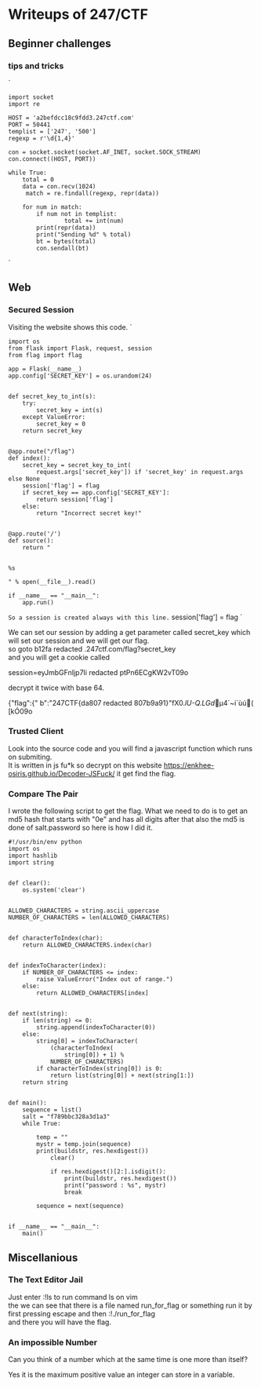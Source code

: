 # Writeups of 247/CTF

## Beginner challenges

### tips and tricks  
`  

	import socket  
	import re  

	HOST = 'a2befdcc18c9fdd3.247ctf.com'  
	PORT = 50441  
	templist = ['247', '500']  
	regexp = r'\d{1,4}'  
  
	con = socket.socket(socket.AF_INET, socket.SOCK_STREAM)  
	con.connect((HOST, PORT))  

	while True:  
    	total = 0  
    	data = con.recv(1024)  
    	 match = re.findall(regexp, repr(data))  
    
    	for num in match:  
        	if num not in templist:  
            		total += int(num)  
    		print(repr(data))  
    		print("Sending %d" % total)  
    		bt = bytes(total)  
    		con.sendall(bt)  

`
## Web

### Secured Session
Visiting the website shows this code.
`

    import os
    from flask import Flask, request, session
    from flag import flag
    
    app = Flask(__name__)
    app.config['SECRET_KEY'] = os.urandom(24)
    
    
    def secret_key_to_int(s):
        try:
            secret_key = int(s)
        except ValueError:
            secret_key = 0
        return secret_key
    
    
    @app.route("/flag")
    def index():
        secret_key = secret_key_to_int(
            request.args['secret_key']) if 'secret_key' in request.args else None
        session['flag'] = flag
        if secret_key == app.config['SECRET_KEY']:
            return session['flag']
        else:
            return "Incorrect secret key!"
    
    
    @app.route('/')
    def source():
        return "
    
    
    %s
    
    " % open(__file__).read()
    
    if __name__ == "__main__":
        app.run()
    
`
So a session is created always with this line.
`
	session['flag'] = flag
`
  
We can set our session by adding a get parameter called secret_key which will set our session and we will get our flag.  
so goto b12fa redacted .247ctf.com/flag?secret_key  
and you will get a cookie called   

session=eyJmbGFnIjp7Ii redacted ptPn6ECgKW2vT09o

decrypt it twice with base 64.
  
{"flag":{" b":"247CTF{da807 redacted 807b9a91}"fX0._lU-Q.LGd_µ4´~i´ùú(
[kÓ09o

### Trusted Client
Look into the source code and you will find a javascript function which runs on submiting.  
It is written in js fu*k so decrypt on this website https://enkhee-osiris.github.io/Decoder-JSFuck/ it get find the flag. 

### Compare The Pair 

I wrote the following script to get the flag. What we need to do is to get an md5 hash that starts with "0e" and has all digits after that also the md5 is done of salt.password so here is how I did it.  
```
#!/usr/bin/env python
import os
import hashlib
import string


def clear():
    os.system('clear')


ALLOWED_CHARACTERS = string.ascii_uppercase
NUMBER_OF_CHARACTERS = len(ALLOWED_CHARACTERS)


def characterToIndex(char):
    return ALLOWED_CHARACTERS.index(char)


def indexToCharacter(index):
    if NUMBER_OF_CHARACTERS <= index:
        raise ValueError("Index out of range.")
    else:
        return ALLOWED_CHARACTERS[index]


def next(string):
    if len(string) <= 0:
        string.append(indexToCharacter(0))
    else:
        string[0] = indexToCharacter(
            (characterToIndex(
                string[0]) + 1) %
            NUMBER_OF_CHARACTERS)
        if characterToIndex(string[0]) is 0:
            return list(string[0]) + next(string[1:])
    return string


def main():
    sequence = list()
    salt = "f789bbc328a3d1a3"
    while True:

        temp = ""
        mystr = temp.join(sequence)
        print(buildstr, res.hexdigest())
            clear()

            if res.hexdigest()[2:].isdigit():
                print(buildstr, res.hexdigest())
                print("password : %s", mystr)
                break

        sequence = next(sequence)


if __name__ == "__main__":
    main()
```

## Miscellanious

### The Text Editor Jail

Just enter :!ls to run command ls on vim  
the we can see that there is a file named run_for_flag or something
run it by first pressing escape and then :!./run_for_flag  
and there you will have the flag.  

### An impossible Number

Can you think of a number which at the same time is one more than itself?

Yes it is the maximum positive value an integer can store in a variable.

### 